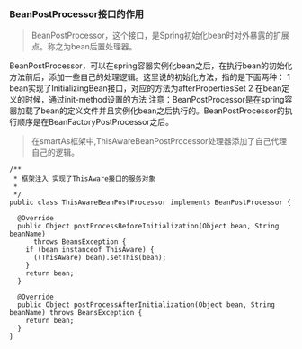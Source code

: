 ### BeanPostProcessor接口的作用

> BeanPostProcessor，这个接口，是Spring初始化bean时对外暴露的扩展点。称之为bean后置处理器。

BeanPostProcessor，可以在spring容器实例化bean之后，在执行bean的初始化方法前后，添加一些自己的处理逻辑。这里说的初始化方法，指的是下面两种：
1 bean实现了InitializingBean接口，对应的方法为afterPropertiesSet
2 在bean定义的时候，通过init-method设置的方法
注意：BeanPostProcessor是在spring容器加载了bean的定义文件并且实例化bean之后执行的。BeanPostProcessor的执行顺序是在BeanFactoryPostProcessor之后。


> 在smartAs框架中,ThisAwareBeanPostProcessor处理器添加了自己代理自己的逻辑。

```
/**
 * 框架注入 实现了ThisAware接口的服务对象
 *
 */
public class ThisAwareBeanPostProcessor implements BeanPostProcessor {

  @Override
  public Object postProcessBeforeInitialization(Object bean, String beanName)
      throws BeansException {
    if (bean instanceof ThisAware) {
      ((ThisAware) bean).setThis(bean);
    }
    return bean;
  }

  @Override
  public Object postProcessAfterInitialization(Object bean, String beanName) throws BeansException {
    return bean;
  }
}
```